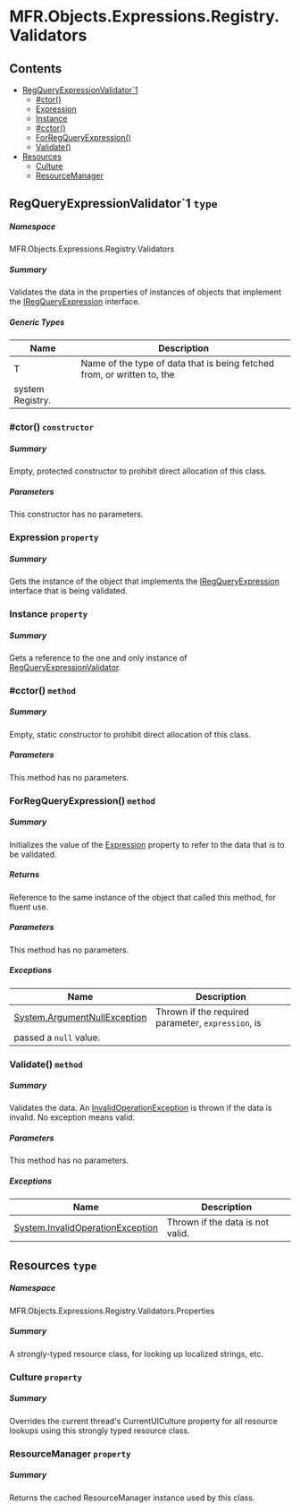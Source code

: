 <a name='assembly'></a>
# MFR.Objects.Expressions.Registry.Validators

## Contents

- [RegQueryExpressionValidator\`1](#T-MFR-Objects-Expressions-Registry-Validators-RegQueryExpressionValidator`1 'MFR.Objects.Expressions.Registry.Validators.RegQueryExpressionValidator`1')
  - [#ctor()](#M-MFR-Objects-Expressions-Registry-Validators-RegQueryExpressionValidator`1-#ctor 'MFR.Objects.Expressions.Registry.Validators.RegQueryExpressionValidator`1.#ctor')
  - [Expression](#P-MFR-Objects-Expressions-Registry-Validators-RegQueryExpressionValidator`1-Expression 'MFR.Objects.Expressions.Registry.Validators.RegQueryExpressionValidator`1.Expression')
  - [Instance](#P-MFR-Objects-Expressions-Registry-Validators-RegQueryExpressionValidator`1-Instance 'MFR.Objects.Expressions.Registry.Validators.RegQueryExpressionValidator`1.Instance')
  - [#cctor()](#M-MFR-Objects-Expressions-Registry-Validators-RegQueryExpressionValidator`1-#cctor 'MFR.Objects.Expressions.Registry.Validators.RegQueryExpressionValidator`1.#cctor')
  - [ForRegQueryExpression()](#M-MFR-Objects-Expressions-Registry-Validators-RegQueryExpressionValidator`1-ForRegQueryExpression-MFR-Objects-Expressions-Registry-Interfaces-IRegQueryExpression{`0}- 'MFR.Objects.Expressions.Registry.Validators.RegQueryExpressionValidator`1.ForRegQueryExpression(MFR.Objects.Expressions.Registry.Interfaces.IRegQueryExpression{`0})')
  - [Validate()](#M-MFR-Objects-Expressions-Registry-Validators-RegQueryExpressionValidator`1-Validate 'MFR.Objects.Expressions.Registry.Validators.RegQueryExpressionValidator`1.Validate')
- [Resources](#T-MFR-Objects-Expressions-Registry-Validators-Properties-Resources 'MFR.Objects.Expressions.Registry.Validators.Properties.Resources')
  - [Culture](#P-MFR-Objects-Expressions-Registry-Validators-Properties-Resources-Culture 'MFR.Objects.Expressions.Registry.Validators.Properties.Resources.Culture')
  - [ResourceManager](#P-MFR-Objects-Expressions-Registry-Validators-Properties-Resources-ResourceManager 'MFR.Objects.Expressions.Registry.Validators.Properties.Resources.ResourceManager')

<a name='T-MFR-Objects-Expressions-Registry-Validators-RegQueryExpressionValidator`1'></a>
## RegQueryExpressionValidator\`1 `type`

##### Namespace

MFR.Objects.Expressions.Registry.Validators

##### Summary

Validates the data in the properties of instances of objects that
implement the [IRegQueryExpression](#T-MFR-Objects-Expressions-Registry-Interfaces-IRegQueryExpression 'MFR.Objects.Expressions.Registry.Interfaces.IRegQueryExpression') interface.

##### Generic Types

| Name | Description |
| ---- | ----------- |
| T | Name of the type of data that is being fetched from, or written to, the
system Registry. |

<a name='M-MFR-Objects-Expressions-Registry-Validators-RegQueryExpressionValidator`1-#ctor'></a>
### #ctor() `constructor`

##### Summary

Empty, protected constructor to prohibit direct allocation of this class.

##### Parameters

This constructor has no parameters.

<a name='P-MFR-Objects-Expressions-Registry-Validators-RegQueryExpressionValidator`1-Expression'></a>
### Expression `property`

##### Summary

Gets the instance of the object that implements the [IRegQueryExpression](#T-MFR-Objects-IRegQueryExpression 'MFR.Objects.IRegQueryExpression') interface that is being validated.

<a name='P-MFR-Objects-Expressions-Registry-Validators-RegQueryExpressionValidator`1-Instance'></a>
### Instance `property`

##### Summary

Gets a reference to the one and only instance of [RegQueryExpressionValidator](#T-MFR-Objects-RegQueryExpressionValidator 'MFR.Objects.RegQueryExpressionValidator').

<a name='M-MFR-Objects-Expressions-Registry-Validators-RegQueryExpressionValidator`1-#cctor'></a>
### #cctor() `method`

##### Summary

Empty, static constructor to prohibit direct allocation of this class.

##### Parameters

This method has no parameters.

<a name='M-MFR-Objects-Expressions-Registry-Validators-RegQueryExpressionValidator`1-ForRegQueryExpression-MFR-Objects-Expressions-Registry-Interfaces-IRegQueryExpression{`0}-'></a>
### ForRegQueryExpression() `method`

##### Summary

Initializes the value of the [Expression](#P-MFR-Objects-IRegQueryExpressionValidator-Expression 'MFR.Objects.IRegQueryExpressionValidator.Expression')
property to refer to the data that is to be validated.

##### Returns

Reference to the same instance of the object that called this
method, for fluent use.

##### Parameters

This method has no parameters.

##### Exceptions

| Name | Description |
| ---- | ----------- |
| [System.ArgumentNullException](http://msdn.microsoft.com/query/dev14.query?appId=Dev14IDEF1&l=EN-US&k=k:System.ArgumentNullException 'System.ArgumentNullException') | Thrown if the required parameter, `expression`, is
passed a `null` value. |

<a name='M-MFR-Objects-Expressions-Registry-Validators-RegQueryExpressionValidator`1-Validate'></a>
### Validate() `method`

##### Summary

Validates the data. An [InvalidOperationException](http://msdn.microsoft.com/query/dev14.query?appId=Dev14IDEF1&l=EN-US&k=k:System.InvalidOperationException 'System.InvalidOperationException') is thrown if the data is
invalid. No exception means valid.

##### Parameters

This method has no parameters.

##### Exceptions

| Name | Description |
| ---- | ----------- |
| [System.InvalidOperationException](http://msdn.microsoft.com/query/dev14.query?appId=Dev14IDEF1&l=EN-US&k=k:System.InvalidOperationException 'System.InvalidOperationException') | Thrown if the data is not valid. |

<a name='T-MFR-Objects-Expressions-Registry-Validators-Properties-Resources'></a>
## Resources `type`

##### Namespace

MFR.Objects.Expressions.Registry.Validators.Properties

##### Summary

A strongly-typed resource class, for looking up localized strings, etc.

<a name='P-MFR-Objects-Expressions-Registry-Validators-Properties-Resources-Culture'></a>
### Culture `property`

##### Summary

Overrides the current thread's CurrentUICulture property for all
  resource lookups using this strongly typed resource class.

<a name='P-MFR-Objects-Expressions-Registry-Validators-Properties-Resources-ResourceManager'></a>
### ResourceManager `property`

##### Summary

Returns the cached ResourceManager instance used by this class.
